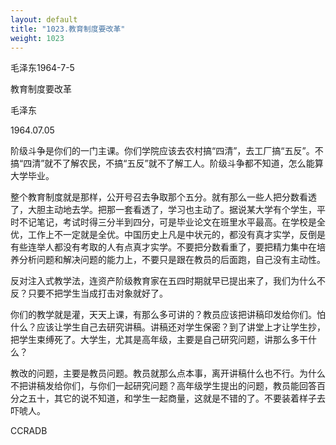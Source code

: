 ```yaml
---
layout: default
title: "1023.教育制度要改革"
weight: 1023
---
```


毛泽东1964-7-5

教育制度要改革

毛泽东

1964.07.05

阶级斗争是你们的一门主课。你们学院应该去农村搞“四清”，去工厂搞“五反”。不搞“四清”就不了解农民，不搞“五反”就不了解工人。阶级斗争都不知道，怎么能算大学毕业。

整个教育制度就是那样，公开号召去争取那个五分。就有那么一些人把分数看透了，大胆主动地去学。把那一套看透了，学习也主动了。据说某大学有个学生，平时不记笔记，考试时得三分半到四分，可是毕业论文在班里水平最高。在学校是全优，工作上不一定就是全优。中国历史上凡是中状元的，都没有真才实学，反倒是有些连举人都没有考取的人有点真才实学。不要把分数看重了，要把精力集中在培养分析问题和解决问题的能力上，不要只是跟在教员的后面跑，自己没有主动性。

反对注入式教学法，连资产阶级教育家在五四时期就早已提出来了，我们为什么不反？只要不把学生当成打击对象就好了。

你们的教学就是灌，天天上课，有那么多可讲的？教员应该把讲稿印发给你们。怕什么？应该让学生自己去研究讲稿。讲稿还对学生保密？到了讲堂上才让学生抄，把学生束缚死了。大学生，尤其是高年级，主要是自己研究问题，讲那么多干什么？

教改的问题，主要是教员问题。教员就那么点本事，离开讲稿什么也不行。为什么不把讲稿发给你们，与你们一起研究问题？高年级学生提出的问题，教员能回答百分之五十，其它的说不知道，和学生一起商量，这就是不错的了。不要装着样子去吓唬人。

CCRADB

